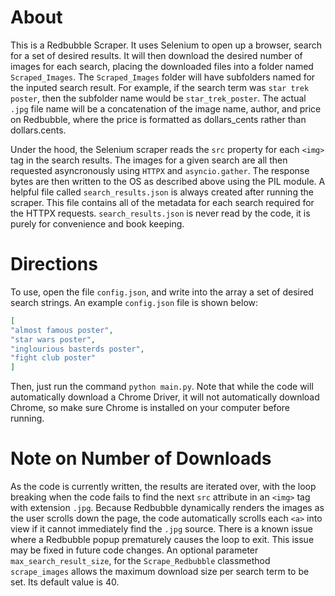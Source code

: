 # About

This is a Redbubble Scraper. It uses Selenium to open up a browser, search for a
set of desired results. It will then download the desired number of images for each search,
placing the downloaded files into a folder named `Scraped_Images`.
The `Scraped_Images` folder will have subfolders named for the inputed search result. For example, if the search term was `star trek poster`, then the subfolder name would be `star_trek_poster`.
The actual `.jpg` file name will be a concatenation of the image name, author, and price on Redbubble, where the price
is formatted as dollars_cents rather than dollars.cents.

Under the hood, the Selenium scraper reads the `src` property for each `<img>` tag in the search results. The images for a given search are all then requested asyncronously using `HTTPX` and `asyncio.gather`. The response bytes are then written to the OS
as described above using the PIL module. A helpful file called `search_results.json` is always created after running the scraper.
This file contains all of the metadata for each search required for the HTTPX requests. `search_results.json` is never read by the code, it is purely for convenience and book keeping.

# Directions

To use, open the file `config.json`, and write into the array
a set of desired search strings. An example `config.json` file is shown below:

```JSON
[
"almost famous poster",
"star wars poster",
"inglourious basterds poster",
"fight club poster"
]
```

Then, just run the command `python main.py`.
Note that while the code will automatically download a Chrome Driver,
it will not automatically download Chrome, so make sure Chrome is installed on your computer before running.

# Note on Number of Downloads

As the code is currently written, the results are iterated over, with the loop breaking when
the code fails to find the next `src` attribute in an `<img>` tag with extension `.jpg`. Because Redbubble
dynamically renders the images as the user scrolls down the page, the code automatically scrolls each `<a>` into
view if it cannot immediately find the `.jpg` source. There is a known issue where a Redbubble popup prematurely causes the
loop to exit. This issue may be fixed in future code changes.
An optional parameter `max_search_result_size`, for the `Scrape_Redbubble` classmethod `scrape_images` allows the maximum download
size per search term to be set. Its default value is 40.
